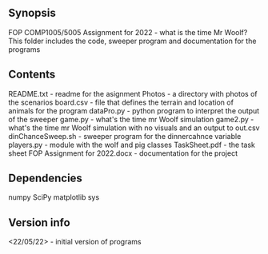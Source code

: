 ## Synopsis

FOP COMP1005/5005 Assignment for 2022 - what is the time Mr Woolf?
This folder includes the code, sweeper program and documentation for the programs

## Contents

README.txt - readme for the asignment
Photos - a directory with photos of the scenarios
board.csv - file that defines the terrain and location of animals for the program
dataPro.py - python program to interpret the output of the sweeper
game.py - what's the time mr Woolf simulation
game2.py - what's the time mr Woolf simulation with no visuals and an output to out.csv
dinChanceSweep.sh - sweeper program for the dinnercahnce variable
players.py - module with the wolf and pig classes
TaskSheet.pdf - the task sheet 
FOP Assignment for 2022.docx - documentation for the project


## Dependencies

 numpy
 SciPy
 matplotlib
 sys

## Version info

<22/05/22> - initial version of programs
